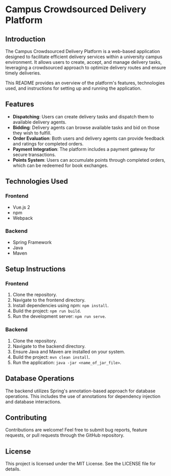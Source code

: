 # Campus Crowdsourced Delivery Platform

## Introduction

The Campus Crowdsourced Delivery Platform is a web-based application designed to facilitate efficient delivery services within a university campus environment. It allows users to create, accept, and manage delivery tasks, leveraging a crowdsourced approach to optimize delivery routes and ensure timely deliveries.

This README provides an overview of the platform's features, technologies used, and instructions for setting up and running the application.

## Features

- **Dispatching**: Users can create delivery tasks and dispatch them to available delivery agents.
- **Bidding**: Delivery agents can browse available tasks and bid on those they wish to fulfill.
- **Order Evaluation**: Both users and delivery agents can provide feedback and ratings for completed orders.
- **Payment Integration**: The platform includes a payment gateway for secure transactions.
- **Points System**: Users can accumulate points through completed orders, which can be redeemed for book exchanges.

## Technologies Used

### Frontend
- Vue.js 2
- npm
- Webpack

### Backend
- Spring Framework
- Java
- Maven

## Setup Instructions

### Frontend
1. Clone the repository.
2. Navigate to the frontend directory.
3. Install dependencies using npm: `npm install`.
4. Build the project: `npm run build`.
5. Run the development server: `npm run serve`.

### Backend
1. Clone the repository.
2. Navigate to the backend directory.
3. Ensure Java and Maven are installed on your system.
4. Build the project: `mvn clean install`.
5. Run the application: `java -jar <name_of_jar_file>`.

## Database Operations

The backend utilizes Spring's annotation-based approach for database operations. This includes the use of annotations for dependency injection and database interactions.

## Contributing

Contributions are welcome! Feel free to submit bug reports, feature requests, or pull requests through the GitHub repository.

## License

This project is licensed under the MIT License. See the LICENSE file for details.

